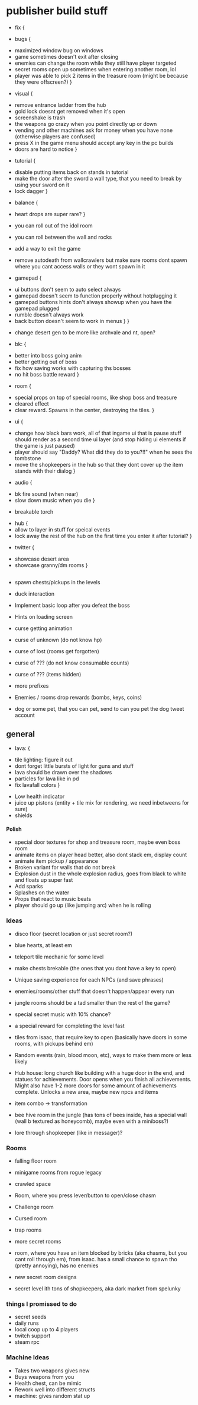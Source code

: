 # publisher build stuff

* fix {
 + bugs {
  - maximized window bug on windows
  - game sometimes doesn't exit after closing
  - enemies can change the room while they still have player targeted
  - secret rooms open up sometimes when entering another room, lol
  - player was able to pick 2 items in the treasure room (might be because they were offscreen?)
 }

 + visual {
  - remove entrance ladder from the hub
  - gold lock doesnt get removed when it's open 
  - screenshake is trash
  - the weapons go crazy when you point directly up or down
  - vending and other machines ask for money when you have none (otherwise players are confused)
  - press X in the game menu should accept any key in the pc builds
  - doors are hard to notice
 }

 + tutorial {
  - disable putting items back on stands in tutorial
  - make the door after the sword a wall type, that you need to break by using your sword on it
  - lock dagger
 }

 + balance {
  - heart drops are super rare?
 }

 + you can roll out of the idol room
 + you can roll between the wall and rocks
 + add a way to exit the game
 + remove autodeath from wallcrawlers but make sure rooms dont spawn where you cant access walls or they wont spawn in it

 + gamepad {
  - ui buttons don't seem to auto select always
  - gamepad doesn't seem to function properly without hotplugging it
  - gamepad buttons hints don't always showup when you have the gamepad plugged
  - rumble doesn't always work
  - back button doesn't seem to work in menus
 }
}

* change desert gen to be more like archvale and nt, open?

* bk: {
 + better into boss going anim
 + better getting out of boss
 + fix how saving works with capturing ths bosses
 + no hit boss battle reward
}

* room {
 + special props on top of special rooms, like shop boss and treasure
 + cleared effect
 + clear reward. Spawns in the center, destroying the tiles. 
}

* ui {
 + change how black bars work, all of that ingame ui that is pause stuff should render as a second time ui layer (and stop hiding ui elements if the game is just paused)
 + player should say "Daddy? What did they do to you?!!" when he sees the tombstone
 + move the shopkeepers in the hub so that they dont cover up the item stands with their dialog
}

* audio {
 + bk fire sound (when near)
 + slow down music when you die
}

* breakable torch

+ hub {
 + allow to layer in stuff for speical events
 + lock away the rest of the hub on the first time you enter it after tutorial?
}

* twitter {
 + showcase desert area
 + showcase granny/dm rooms
}

##


* spawn chests/pickups in the levels

* duck interaction
* Implement basic loop after you defeat the boss
* Hints on loading screen  
* curse getting animation

* curse of unknown (do not know hp)
* curse of lost (rooms get forgotten)   
* curse of ??? (do not know consumable counts)
* curse of ??? (items hidden)
* more prefixes

* Enemies / rooms drop rewards (bombs, keys, coins)

* dog or some pet, that you can pet, send to can you pet the dog tweet account

## general

* lava: {
 + tile lighting: figure it out
 + dont forget little bursts of light for guns and stuff
 + lava should be drawn over the shadows
 + particles for lava like in pd
 + fix lavafall colors
}

* Low health indicator
* juice up pistons (entity + tile mix for rendering, we need inbetweens for sure)
* shields

#### Polish

* special door textures for shop and treasure room, maybe even boss room 
* animate items on player head better, also dont stack em, display count 
* animate item pickup / appearance
* Broken variant for walls that do not break
* Explosion dust in the whole explosion radius, goes from black to white and floats up super fast
* Add sparks
* Splashes on the water
* Props that react to music beats
* player should go up (like jumping arc) when he is rolling

### Ideas

* disco floor (secret location or just secret room?)
* blue hearts, at least em

* teleport tile mechanic for some level
* make chests brekable (the ones that you dont have a key to open)
* Unique saving experience for each NPCs (and save phrases)
* enemies/rooms/other stuff that doesn't happen/appear every run

* jungle rooms should be a tad smaller than the rest of the game?
* special secret music with 10% chance?
* a special reward for completing the level fast

* tiles from isaac, that require key to open (basically have doors in some rooms, with pickups behind em)
* Random events (rain, blood moon, etc), ways to make them more or less likely
* Hub house: long church like building with a huge door in the end, and statues for achievements. Door opens when you finish all achievements. Might also have 1-2 more doors for some amount of achievements complete. Unlocks a new area, maybe new npcs and items
* item combo -> transformation
* bee hive room in the jungle (has tons of bees inside, has a special wall (wall b textured as honeycomb), maybe even with a miniboss?)
* lore through shopkeeper (like in messager)?

### Rooms

* falling floor room
* minigame rooms from rogue legacy
* crawled space
* Room, where you press lever/button to open/close chasm
* Challenge room
* Cursed room
* trap rooms
* more secret rooms
* room, where you have an item blocked by bricks (aka chasms, but you cant roll through em), from isaac. has a small chance to spawn tho (pretty annoying), has no enemies
* new secret room designs

* secret level ith tons of shopkeepers, aka dark market from spelunky

### things I promissed to do

* secret seeds
* daily runs
* local coop up to 4 players
* twitch support
* steam rpc

### Machine Ideas

* Takes two weapons gives new 
* Buys weapons from you
* Health chest, can be mimic 
* Rework well into different structs
* machine: gives random stat up
